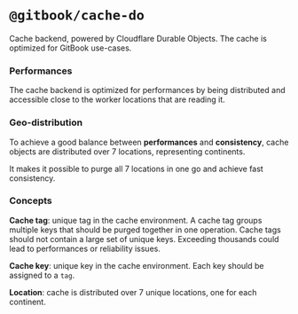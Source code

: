 # `@gitbook/cache-do`

Cache backend, powered by Cloudflare Durable Objects. The cache is optimized for GitBook use-cases.

### Performances

The cache backend is optimized for performances by being distributed and accessible close to the worker locations that are reading it.

### Geo-distribution

To achieve a good balance between **performances** and **consistency**, cache objects are distributed over 7 locations, representing continents.

It makes it possible to purge all 7 locations in one go and achieve fast consistency.

### Concepts

**Cache tag**: unique tag in the cache environment. A cache tag groups multiple keys that should be purged together in one operation.
Cache tags should not contain a large set of unique keys. Exceeding thousands could lead to performances or reliability issues.

**Cache key**: unique key in the cache environment. Each key should be assigned to a `tag`.

**Location**: cache is distributed over 7 unique locations, one for each continent.
